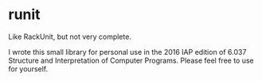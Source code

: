 # runit
Like RackUnit, but not very complete.

I wrote this small library for personal use in the 2016 IAP
edition of 6.037 Structure and Interpretation of Computer
Programs. Please feel free to use for yourself.
